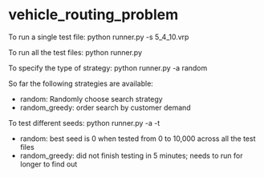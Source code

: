# vehicle_routing_problem
To run a single test file: python runner.py -s 5_4_10.vrp

To run all the test files: python runner.py

To specify the type of strategy: python runner.py -a random

So far the following strategies are available:
- random: Randomly choose search strategy
- random_greedy: order search by customer demand

To test different seeds: python runner.py -a <strategy> -t
- random: best seed is 0 when tested from 0 to 10,000 across all the test files
- random_greedy: did not finish testing in 5 minutes; needs to run for longer to find out